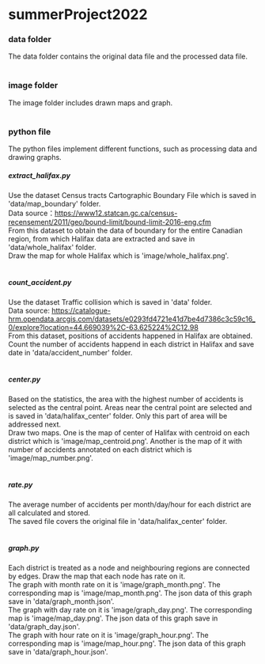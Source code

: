 # summerProject2022

### data folder
The data folder contains the original data file and the processed data file.
<br>
<br>
### image folder
The image folder includes drawn maps and graph.
<br>
<br>
### python file
The python files implement different functions, such as processing data and drawing graphs.<br>
##### extract_halifax.py
Use the dataset Census tracts Cartographic Boundary File which is saved in 'data/map_boundary' folder.<br>
Data source：https://www12.statcan.gc.ca/census-recensement/2011/geo/bound-limit/bound-limit-2016-eng.cfm <br>
From this dataset to obtain the data of boundary for the entire Canadian region, from which Halifax data are extracted and save in 'data/whole_halifax' folder.<br>
Draw the map for whole Halifax which is 'image/whole_halifax.png'.<br>
<br>
##### count_accident.py
Use the dataset Traffic collision which is saved in 'data' folder.<br>
Data source: https://catalogue-hrm.opendata.arcgis.com/datasets/e0293fd4721e41d7be4d7386c3c59c16_0/explore?location=44.669039%2C-63.625224%2C12.98 <br>
From this dataset, positions of accidents happened in Halifax are obtained. Count the number of accidents happend in each district in Halifax and save date in 'data/accident_number' folder.<br>
<br>
##### center.py
Based on the statistics, the area with the highest number of accidents is selected as the central point. Areas near the central point are selected and is saved in 'data/halifax_center' folder. Only this part of area will be addressed next.<br>
Draw two maps. One is the map of center of Halifax with centroid on each district which is 'image/map_centroid.png'. Another is the map of it with number of accidents annotated on each district which is 'image/map_number.png'.<br>
<br>
##### rate.py
The average number of accidents per month/day/hour for each district are all calculated and stored.<br>
The saved file covers the original file in 'data/halifax_center' folder.<br>
<br>
##### graph.py
Each district is treated as a node and neighbouring regions are connected by edges. Draw the map that each node has rate on it.<br>
The graph with month rate on it is 'image/graph_month.png'. The corresponding map is 'image/map_month.png'. The json data of this graph save in 'data/graph_month.json'.<br>
The graph with day rate on it is 'image/graph_day.png'. The corresponding map is 'image/map_day.png'. The json data of this graph save in 'data/graph_day.json'.<br>
The graph with hour rate on it is 'image/graph_hour.png'. The corresponding map is 'image/map_hour.png'. The json data of this graph save in 'data/graph_hour.json'.




